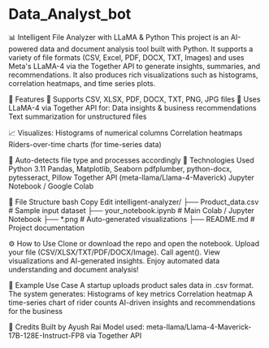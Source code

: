 # Data_Analyst_bot

📊 Intelligent File Analyzer with LLaMA & Python
This project is an AI-powered data and document analysis tool built with Python. It supports a variety of file formats (CSV, Excel, PDF, DOCX, TXT, Images) and uses Meta's LLaMA-4 via the Together API to generate insights, summaries, and recommendations. It also produces rich visualizations such as histograms, correlation heatmaps, and time series plots.

🚀 Features
📁 Supports CSV, XLSX, PDF, DOCX, TXT, PNG, JPG files
🧠 Uses LLaMA-4 via Together API for:
Data insights & business recommendations
Text summarization for unstructured files

📈 Visualizes:
Histograms of numerical columns
Correlation heatmaps
Riders-over-time charts (for time-series data)

🧾 Auto-detects file type and processes accordingly
🔧 Technologies Used
Python 3.11
Pandas, Matplotlib, Seaborn
pdfplumber, python-docx, pytesseract, Pillow
Together API (meta-llama/Llama-4-Maverick)
Jupyter Notebook / Google Colab

📂 File Structure
bash
Copy
Edit
intelligent-analyzer/
├── Product_data.csv                # Sample input dataset
├── your_notebook.ipynb            # Main Colab / Jupyter Notebook
├── *.png                          # Auto-generated visualizations
├── README.md                      # Project documentation

⚙️ How to Use
Clone or download the repo and open the notebook.
Upload your file (CSV/XLSX/TXT/PDF/DOCX/Image).
Call agent(<filename>).
View visualizations and AI-generated insights.
Enjoy automated data understanding and document analysis!

📌 Example Use Case
A startup uploads product sales data in .csv format.
The system generates:
Histograms of key metrics
Correlation heatmap
A time-series chart of rider counts
AI-driven insights and recommendations for the business

🧠 Credits
Built by Ayush Rai
Model used: meta-llama/Llama-4-Maverick-17B-128E-Instruct-FP8 via Together API

